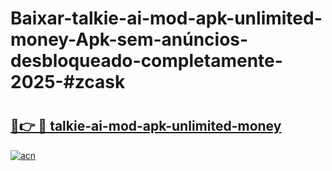 # Baixar-talkie-ai-mod-apk-unlimited-money-Apk-sem-anúncios-desbloqueado-completamente-2025-#zcask

# <h2><a href="https://ainizakaria.my?title=talkie-ai-mod-apk-unlimited-money&ref=24M">🔗👉 🔴 talkie-ai-mod-apk-unlimited-money</a></h2>

[![acn](https://github.com/user-attachments/assets/0f9c940e-d8b0-45ae-aac7-cd30a18b3e1c)](https://ainizakaria.my?title=talkie-ai-mod-apk-unlimited-money&ref=24M)


